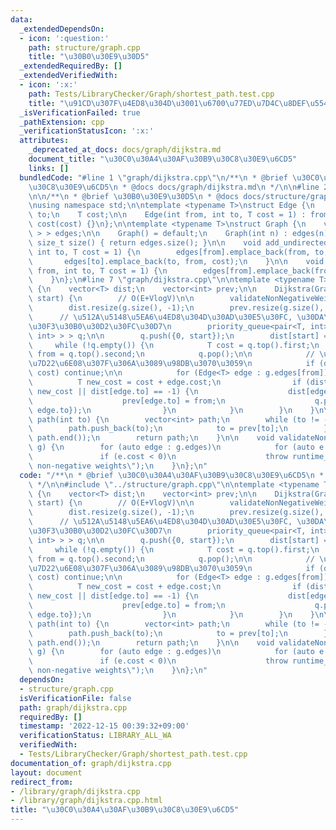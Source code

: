 ```yaml
---
data:
  _extendedDependsOn:
  - icon: ':question:'
    path: structure/graph.cpp
    title: "\u30B0\u30E9\u30D5"
  _extendedRequiredBy: []
  _extendedVerifiedWith:
  - icon: ':x:'
    path: Tests/LibraryChecker/Graph/shortest_path.test.cpp
    title: "\u91CD\u307F\u4ED8\u304D\u3001\u6700\u77ED\u7D4C\u8DEF\u554F\u984C"
  _isVerificationFailed: true
  _pathExtension: cpp
  _verificationStatusIcon: ':x:'
  attributes:
    _deprecated_at_docs: docs/graph/dijkstra.md
    document_title: "\u30C0\u30A4\u30AF\u30B9\u30C8\u30E9\u6CD5"
    links: []
  bundledCode: "#line 1 \"graph/dijkstra.cpp\"\n/**\n * @brief \u30C0\u30A4\u30AF\u30B9\
    \u30C8\u30E9\u6CD5\n * @docs docs/graph/dijkstra.md\n */\n\n#line 2 \"structure/graph.cpp\"\
    \n\n/**\n * @brief \u30B0\u30E9\u30D5\n * @docs docs/structure/graph.md\n */\n\
    \nusing namespace std;\n\ntemplate <typename T>\nstruct Edge {\n    int from,\
    \ to;\n    T cost;\n\n    Edge(int from, int to, T cost = 1) : from(from), to(to),\
    \ cost(cost) {}\n};\n\ntemplate <typename T>\nstruct Graph {\n    vector<vector<Edge<T>\
    \ > > edges;\n\n    Graph() = default;\n    Graph(int n) : edges(n) {}\n\n   \
    \ size_t size() { return edges.size(); }\n\n    void add_undirected_edge(int from,\
    \ int to, T cost = 1) {\n        edges[from].emplace_back(from, to, cost);\n \
    \       edges[to].emplace_back(to, from, cost);\n    }\n\n    void add_directed_edge(int\
    \ from, int to, T cost = 1) {\n        edges[from].emplace_back(from, to, cost);\n\
    \    }\n};\n#line 7 \"graph/dijkstra.cpp\"\n\ntemplate <typename T>\nstruct Dijkstra\
    \ {\n    vector<T> dist;\n    vector<int> prev;\n\n    Dijkstra(Graph<T> g, int\
    \ start) {\n        // O(E+VlogV)\n\n        validateNonNegativeWeights(g);\n\n\
    \        dist.resize(g.size(), -1);\n        prev.resize(g.size(), -1);\n\n  \
    \      // \u512A\u5148\u5EA6\u4ED8\u304D\u30AD\u30E5\u30FC, \u30DA\u30A2\u30EA\
    \u30F3\u30B0\u30D2\u30FC\u30D7\n        priority_queue<pair<T, int>, greater<pair<T,\
    \ int> > > q;\n\n        q.push({0, start});\n        dist[start] = 0;\n\n   \
    \     while (!q.empty()) {\n            T cost = q.top().first;\n            int\
    \ from = q.top().second;\n            q.pop();\n\n            // \u65E2\u306B\u63A2\
    \u7D22\u6E08\u307F\u306A\u3089\u98DB\u3070\u3059\n            if (dist[from] <\
    \ cost) continue;\n\n            for (Edge<T> edge : g.edges[from]) {\n      \
    \          T new_cost = cost + edge.cost;\n                if (dist[edge.to] >\
    \ new_cost || dist[edge.to] == -1) {\n                    dist[edge.to] = new_cost;\n\
    \                    prev[edge.to] = from;\n                    q.push({new_cost,\
    \ edge.to});\n                }\n            }\n        }\n    }\n\n    vector<int>\
    \ path(int to) {\n        vector<int> path;\n        while (to != -1) {\n    \
    \        path.push_back(to);\n            to = prev[to];\n        }\n        reverse(path.begin(),\
    \ path.end());\n        return path;\n    }\n\n    void validateNonNegativeWeights(Graph<T>\
    \ g) {\n        for (auto edge : g.edges)\n            for (auto e : edge)\n \
    \               if (e.cost < 0)\n                    throw runtime_error(\"Not\
    \ non-negative weights\");\n    }\n};\n"
  code: "/**\n * @brief \u30C0\u30A4\u30AF\u30B9\u30C8\u30E9\u6CD5\n * @docs docs/graph/dijkstra.md\n\
    \ */\n\n#include \"../structure/graph.cpp\"\n\ntemplate <typename T>\nstruct Dijkstra\
    \ {\n    vector<T> dist;\n    vector<int> prev;\n\n    Dijkstra(Graph<T> g, int\
    \ start) {\n        // O(E+VlogV)\n\n        validateNonNegativeWeights(g);\n\n\
    \        dist.resize(g.size(), -1);\n        prev.resize(g.size(), -1);\n\n  \
    \      // \u512A\u5148\u5EA6\u4ED8\u304D\u30AD\u30E5\u30FC, \u30DA\u30A2\u30EA\
    \u30F3\u30B0\u30D2\u30FC\u30D7\n        priority_queue<pair<T, int>, greater<pair<T,\
    \ int> > > q;\n\n        q.push({0, start});\n        dist[start] = 0;\n\n   \
    \     while (!q.empty()) {\n            T cost = q.top().first;\n            int\
    \ from = q.top().second;\n            q.pop();\n\n            // \u65E2\u306B\u63A2\
    \u7D22\u6E08\u307F\u306A\u3089\u98DB\u3070\u3059\n            if (dist[from] <\
    \ cost) continue;\n\n            for (Edge<T> edge : g.edges[from]) {\n      \
    \          T new_cost = cost + edge.cost;\n                if (dist[edge.to] >\
    \ new_cost || dist[edge.to] == -1) {\n                    dist[edge.to] = new_cost;\n\
    \                    prev[edge.to] = from;\n                    q.push({new_cost,\
    \ edge.to});\n                }\n            }\n        }\n    }\n\n    vector<int>\
    \ path(int to) {\n        vector<int> path;\n        while (to != -1) {\n    \
    \        path.push_back(to);\n            to = prev[to];\n        }\n        reverse(path.begin(),\
    \ path.end());\n        return path;\n    }\n\n    void validateNonNegativeWeights(Graph<T>\
    \ g) {\n        for (auto edge : g.edges)\n            for (auto e : edge)\n \
    \               if (e.cost < 0)\n                    throw runtime_error(\"Not\
    \ non-negative weights\");\n    }\n};\n"
  dependsOn:
  - structure/graph.cpp
  isVerificationFile: false
  path: graph/dijkstra.cpp
  requiredBy: []
  timestamp: '2022-12-15 00:39:32+09:00'
  verificationStatus: LIBRARY_ALL_WA
  verifiedWith:
  - Tests/LibraryChecker/Graph/shortest_path.test.cpp
documentation_of: graph/dijkstra.cpp
layout: document
redirect_from:
- /library/graph/dijkstra.cpp
- /library/graph/dijkstra.cpp.html
title: "\u30C0\u30A4\u30AF\u30B9\u30C8\u30E9\u6CD5"
---
```

